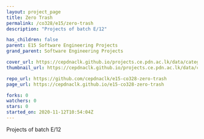 ```yaml
---
layout: project_page
title: Zero Trash
permalink: /co328/e15/zero-trash
description: "Projects of batch E/12"

has_children: false
parent: E15 Software Engineering Projects
grand_parent: Software Engineering Projects

cover_url: https://cepdnaclk.github.io/projects.ce.pdn.ac.lk/data/categories/co328/cover_page.jpg
thumbnail_url: https://cepdnaclk.github.io/projects.ce.pdn.ac.lk/data/categories/co328/thumbnail.jpg

repo_url: https://github.com/cepdnaclk/e15-co328-zero-trash
page_url: https://cepdnaclk.github.io/e15-co328-zero-trash

forks: 0
watchers: 0
stars: 0
started_on: 2020-11-12T10:54:04Z
---
```

Projects of batch E/12

